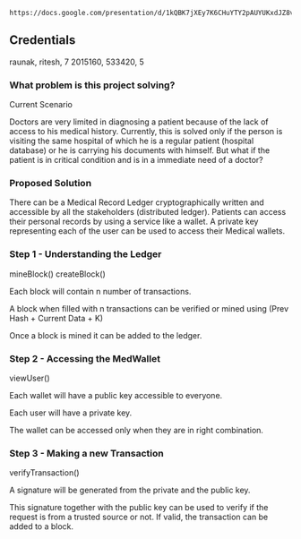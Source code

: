 ```
https://docs.google.com/presentation/d/1kQBK7jXEy7K6CHuYTY2pAUYUKxdJZ8vUtnf5UOP3yO4/edit#slide=id.gcb9a0b074_1_0
```

## Credentials
raunak, ritesh, 7
2015160, 533420, 5

### What problem is this project solving?

Current Scenario

Doctors are very limited in diagnosing a patient because of the lack of access to his medical history. 
Currently, this is solved only if the person is visiting the same hospital of which he is a regular patient (hospital database) or he is carrying his documents with himself. 
But what if the patient is in critical condition and is in a immediate need of a doctor?

### Proposed Solution

There can be a Medical Record Ledger cryptographically written and accessible by all the stakeholders (distributed ledger).  Patients can access their personal records by using a service like a wallet. A private key representing each of the user can be used to access their Medical wallets.

### Step 1 - Understanding the Ledger
mineBlock()
createBlock()

Each block will contain n number of transactions.

A block when filled with n transactions can be verified or mined using 
(Prev Hash + Current Data + K) 

Once a block is mined it can be added to the ledger.

### Step 2 - Accessing the MedWallet
viewUser()

Each wallet will have a public key accessible to everyone.

Each user will have a private key.

The wallet can be accessed only when they are in right combination.

### Step 3 - Making a new Transaction
verifyTransaction()

A signature will be generated from the private and the public key.

This signature together with the public key can be used to verify if the request is from a trusted source or not. If valid, the transaction can be added to a block.